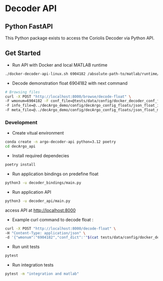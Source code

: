 # Decoder API

## Python FastAPI

This Python package exists to access the Coriolis Decoder via Python API.

## Get Started

- Run API with Docker and local MATLAB runtime

```bash
./docker-decoder-api-linux.sh 6904182 /absolute-path-to/matlab/runtime/R2022b
```

- Decode demonstration float 6904182 with next command

```bash
# Browsing files
curl -X POST "http://localhost:8000/browse/decode-float" \
-F wmonum=6904182 -F conf_file=@tests/data/config/docker_decoder_conf_for_6904182.json \
-F info_file=@../decArgo_demo/config/decArgo_config_floats/json_float_info/6904182_300125061965370_info.json \
-F meta_file=@../decArgo_demo/config/decArgo_config_floats/json_float_meta/6904182_meta.json
```

### Development

- Create vitual environment

```bash
conda create -n argo-decoder-api python=3.12 poetry
cd decArgo_api
```

- Install required dependecies

```bash
poetry install
```

- Run application bindings on predefine float

```bash
python3 -u decoder_bindings/main.py
```

- Run application API

```bash
python3 -u decoder_api/main.py
```

access API at <http://localhost:8000>

- Example curl command to decode float :

```bash
curl -X POST "http://localhost:8000/decode-float" \
-H "Content-Type: application/json" \
-d '{"wmonum":"6904182","conf_dict":'"$(cat tests/data/config/docker_decoder_conf_for_6904182.json)"', "info_dict":'"$(cat ../decArgo_demo/config/decArgo_config_floats/json_float_info/6904182_300125061965370_info.json)"', "meta_dict":'"$(cat ../decArgo_demo/config/decArgo_config_floats/json_float_meta/6904182_meta.json)"'}'
```

- Run unit tests

```bash
pytest
```

- Run integration tests

```bash
pytest -m "integration and matlab"
```
